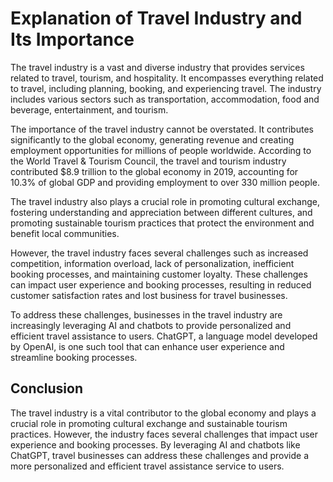 Explanation of Travel Industry and Its Importance
===============================================================

The travel industry is a vast and diverse industry that provides services related to travel, tourism, and hospitality. It encompasses everything related to travel, including planning, booking, and experiencing travel. The industry includes various sectors such as transportation, accommodation, food and beverage, entertainment, and tourism.

The importance of the travel industry cannot be overstated. It contributes significantly to the global economy, generating revenue and creating employment opportunities for millions of people worldwide. According to the World Travel \& Tourism Council, the travel and tourism industry contributed $8.9 trillion to the global economy in 2019, accounting for 10.3% of global GDP and providing employment to over 330 million people.

The travel industry also plays a crucial role in promoting cultural exchange, fostering understanding and appreciation between different cultures, and promoting sustainable tourism practices that protect the environment and benefit local communities.

However, the travel industry faces several challenges such as increased competition, information overload, lack of personalization, inefficient booking processes, and maintaining customer loyalty. These challenges can impact user experience and booking processes, resulting in reduced customer satisfaction rates and lost business for travel businesses.

To address these challenges, businesses in the travel industry are increasingly leveraging AI and chatbots to provide personalized and efficient travel assistance to users. ChatGPT, a language model developed by OpenAI, is one such tool that can enhance user experience and streamline booking processes.

Conclusion
----------

The travel industry is a vital contributor to the global economy and plays a crucial role in promoting cultural exchange and sustainable tourism practices. However, the industry faces several challenges that impact user experience and booking processes. By leveraging AI and chatbots like ChatGPT, travel businesses can address these challenges and provide a more personalized and efficient travel assistance service to users.
